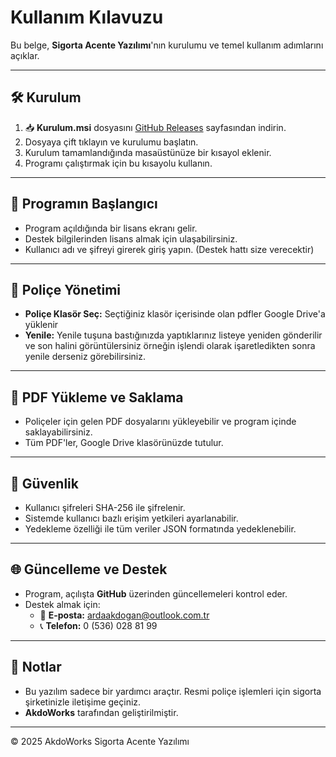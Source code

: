 # Kullanım Kılavuzu

Bu belge, **Sigorta Acente Yazılımı**'nın kurulumu ve temel kullanım adımlarını açıklar.

---

## 🛠️ Kurulum

1. 📥 **Kurulum.msi** dosyasını [GitHub Releases](https://github.com/ArdaKDGN/SigortaAcenteYazilimi/releases/Kurulum) sayfasından indirin.
2. Dosyaya çift tıklayın ve kurulumu başlatın.
3. Kurulum tamamlandığında masaüstünüze bir kısayol eklenir.
4. Programı çalıştırmak için bu kısayolu kullanın.

---

## 🚀 Programın Başlangıcı

- Program açıldığında bir lisans ekranı gelir.
- Destek bilgilerinden lisans almak için ulaşabilirsiniz.
- Kullanıcı adı ve şifreyi girerek giriş yapın. (Destek hattı size verecektir)

---

## 📂 Poliçe Yönetimi

- **Poliçe Klasör Seç:** Seçtiğiniz klasör içerisinde olan pdfler Google Drive'a yüklenir
- **Yenile:** Yenile tuşuna bastığınızda yaptıklarınız listeye yeniden gönderilir ve son halini görüntülersiniz örneğin işlendi olarak işaretledikten sonra yenile derseniz görebilirsiniz.

---

## 📑 PDF Yükleme ve Saklama

- Poliçeler için gelen PDF dosyalarını yükleyebilir ve program içinde saklayabilirsiniz.
- Tüm PDF'ler, Google Drive klasörünüzde tutulur.

---

## 🔐 Güvenlik

- Kullanıcı şifreleri SHA-256 ile şifrelenir.
- Sistemde kullanıcı bazlı erişim yetkileri ayarlanabilir.
- Yedekleme özelliği ile tüm veriler JSON formatında yedeklenebilir.

---

## 🌐 Güncelleme ve Destek

- Program, açılışta **GitHub** üzerinden güncellemeleri kontrol eder.
- Destek almak için:
  - 📩 **E-posta:** ardaakdogan@outlook.com.tr
  - 📞 **Telefon:** 0 (536) 028 81 99

---

## 📝 Notlar

- Bu yazılım sadece bir yardımcı araçtır. Resmi poliçe işlemleri için sigorta şirketinizle iletişime geçiniz.
- **AkdoWorks** tarafından geliştirilmiştir.

---

© 2025 AkdoWorks Sigorta Acente Yazılımı
